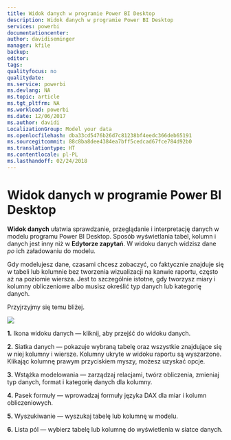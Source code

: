 ```yaml
---
title: Widok danych w programie Power BI Desktop
description: Widok danych w programie Power BI Desktop
services: powerbi
documentationcenter: 
author: davidiseminger
manager: kfile
backup: 
editor: 
tags: 
qualityfocus: no
qualitydate: 
ms.service: powerbi
ms.devlang: NA
ms.topic: article
ms.tgt_pltfrm: NA
ms.workload: powerbi
ms.date: 12/06/2017
ms.author: davidi
LocalizationGroup: Model your data
ms.openlocfilehash: dba33cd5476b26d7c81238bf4eedc366deb65191
ms.sourcegitcommit: 88c8ba8dee4384ea7bff5cedcad67fce784d92b0
ms.translationtype: HT
ms.contentlocale: pl-PL
ms.lasthandoff: 02/24/2018
---
```

# <a name="data-view-in-power-bi-desktop"></a>Widok danych w programie Power BI Desktop
**Widok danych** ułatwia sprawdzanie, przeglądanie i interpretację danych w modelu programu Power BI Desktop. Sposób wyświetlania tabel, kolumn i danych jest inny niż w **Edytorze zapytań**. W widoku danych widzisz dane *po* ich załadowaniu do modelu.

Gdy modelujesz dane, czasami chcesz zobaczyć, co faktycznie znajduje się w tabeli lub kolumnie bez tworzenia wizualizacji na kanwie raportu, często aż na poziomie wiersza. Jest to szczególnie istotne, gdy tworzysz miary i kolumny obliczeniowe albo musisz określić typ danych lub kategorię danych.

Przyjrzyjmy się temu bliżej.

![](media/desktop-data-view/dataview_fullscreen.png)

**1.** Ikona widoku danych — kliknij, aby przejść do widoku danych.

**2.** Siatka danych — pokazuje wybraną tabelę oraz wszystkie znajdujące się w niej kolumny i wiersze. Kolumny ukryte w widoku raportu są wyszarzone. Klikając kolumnę prawym przyciskiem myszy, możesz uzyskać opcje.

**3.** Wstążka modelowania — zarządzaj relacjami, twórz obliczenia, zmieniaj typ danych, format i kategorię danych dla kolumny.

**4.** Pasek formuły — wprowadzaj formuły języka DAX dla miar i kolumn obliczeniowych.

**5.** Wyszukiwanie — wyszukaj tabelę lub kolumnę w modelu.

**6.** Lista pól — wybierz tabelę lub kolumnę do wyświetlenia w siatce danych.

